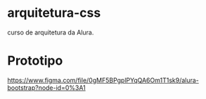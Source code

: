 # arquitetura-css
curso de arquitetura da Alura. 

# Prototipo
https://www.figma.com/file/0gMF5BPgplPYqQA6Om1T1sk9/alura-bootstrap?node-id=0%3A1
